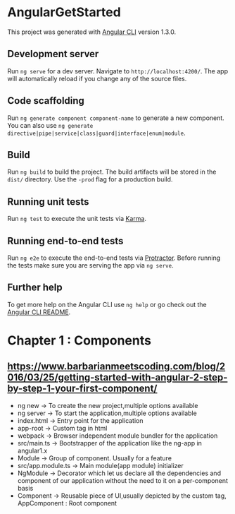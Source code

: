 # AngularGetStarted

This project was generated with [Angular CLI](https://github.com/angular/angular-cli) version 1.3.0.

## Development server

Run `ng serve` for a dev server. Navigate to `http://localhost:4200/`. The app will automatically reload if you change any of the source files.

## Code scaffolding

Run `ng generate component component-name` to generate a new component. You can also use `ng generate directive|pipe|service|class|guard|interface|enum|module`.

## Build

Run `ng build` to build the project. The build artifacts will be stored in the `dist/` directory. Use the `-prod` flag for a production build.

## Running unit tests

Run `ng test` to execute the unit tests via [Karma](https://karma-runner.github.io).

## Running end-to-end tests

Run `ng e2e` to execute the end-to-end tests via [Protractor](http://www.protractortest.org/).
Before running the tests make sure you are serving the app via `ng serve`.

## Further help

To get more help on the Angular CLI use `ng help` or go check out the [Angular CLI README](https://github.com/angular/angular-cli/blob/master/README.md).


# Chapter 1 : Components
## https://www.barbarianmeetscoding.com/blog/2016/03/25/getting-started-with-angular-2-step-by-step-1-your-first-component/

* ng new -> To create the new project,multiple options available
* ng server -> To start the application,multiple options available
* index.html -> Entry point for the application
* app-root -> Custom tag in html
* webpack -> Browser independent module bundler for the application
* src/main.ts -> Bootstrapper of the application like the ng-app in angular1.x
* Module -> Group of component. Usually for a feature
* src/app.module.ts -> Main module(app module) initializer
* NgModule -> Decorator which let us declare all the dependencies and component of our application without the need to it on a per-component basis
* Component -> Reusable piece of UI,usually depicted by the custom tag, AppComponent : Root component 
